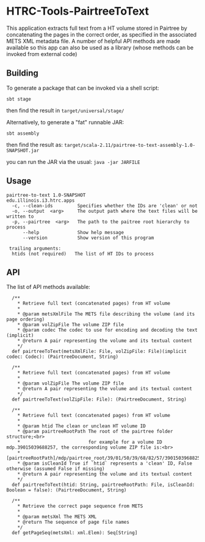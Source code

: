 # HTRC-Tools-PairtreeToText
This application extracts full text from a HT volume stored in Pairtree by concatenating the pages in the correct order,
as specified in the associated METS XML metadata file. A number of helpful API methods are made available so this app
can also be used as a library (whose methods can be invoked from external code)

## Building
To generate a package that can be invoked via a shell script:

`sbt stage`

then find the result in `target/universal/stage/`

Alternatively, to generate a "fat" runnable JAR:

`sbt assembly`

then find the result as:
`target/scala-2.11/pairtree-to-text-assembly-1.0-SNAPSHOT.jar`

you can run the JAR via the usual: `java -jar JARFILE`

## Usage
```
pairtree-to-text 1.0-SNAPSHOT
edu.illinois.i3.htrc.apps
  -c, --clean-ids         Specifies whether the IDs are 'clean' or not
  -o, --output  <arg>     The output path where the text files will be written to
  -p, --pairtree  <arg>   The path to the paitree root hierarchy to process
      --help              Show help message
      --version           Show version of this program

 trailing arguments:
  htids (not required)   The list of HT IDs to process
```

## API
The list of API methods available:

```
  /**
    * Retrieve full text (concatenated pages) from HT volume
    *
    * @param metsXmlFile The METS file describing the volume (and its page ordering)
    * @param volZipFile The volume ZIP file
    * @param codec The codec to use for encoding and decoding the text (implicit)
    * @return A pair representing the volume and its textual content
    */
  def pairtreeToText(metsXmlFile: File, volZipFile: File)(implicit codec: Codec): (PairtreeDocument, String)

  /**
    * Retrieve full text (concatenated pages) from HT volume
    *
    * @param volZipFile The volume ZIP file
    * @return A pair representing the volume and its textual content
    */
  def pairtreeToText(volZipFile: File): (PairtreeDocument, String)

  /**
    * Retrieve full text (concatenated pages) from HT volume
    *
    * @param htid The clean or unclean HT volume ID
    * @param pairtreeRootPath The root of the pairtree folder structure;<br>
    *                         for example for a volume ID mdp.39015039688257, the corresponding volume ZIP file is:<br>
    *                         [pairtreeRootPath]/mdp/pairtree_root/39/01/50/39/68/82/57/39015039688257/39015039688257.zip
    * @param isCleanId True if `htid` represents a 'clean' ID, False otherwise (assumed False if missing)
    * @return A pair representing the volume and its textual content
    */
  def pairtreeToText(htid: String, pairtreeRootPath: File, isCleanId: Boolean = false): (PairtreeDocument, String)

  /**
    * Retrieve the correct page sequence from METS
    *
    * @param metsXml The METS XML
    * @return The sequence of page file names
    */
  def getPageSeq(metsXml: xml.Elem): Seq[String]
```